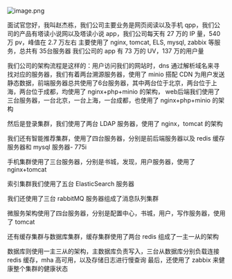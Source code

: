 ![image.png](https://gitee.com/zhaojiedong/img/raw/master/20240828153738.png)

面试官您好，我叫赵杰栋，我们公司主要业务是网页阅读以及手机 qpp，我们公司的产品有塔读小说网以及塔读小说 app，我们公司每天有 27 万的 IP 量，540 万 pv，峰值在 2.7 万左右
主要使用了 nginx, tomcat, ELS, mysql, zabbix 等服务，总共有 35台服务器
我们公司的 app 有 73 万的 UV，137 万的用户量

我们公司的架构流程是这样的：用户访问我们的网站时，dns 通过解析域名来寻找对应的服务器，我们有着两台溯源服务器，使用了 minio 搭配 CDN 为用户发送静态数据，前端服务器总共使用了6台服务器，其中两台位于北京，两台位于上海，两台位于成都，均使用了 nginx+php+minio 的架构，
web后端我们使用了三台服务器，一台北京，一台上海，一台成都，也使用了 nginx+php+minio 的架构

然后是登录集群，我们使用了两台 LDAP 服务器，使用了 nginx，tomcat 的架构

我们还有智能推荐集群，使用了四台服务器，分别是前后端服务器以及 redis 缓存服务器和 mysql 服务器- 775i

手机集群使用了三台服务器，分别是书城，发现，用户服务器，使用了 nginx+tomcat

索引集群我们使用了五台 ElasticSearch 服务器

我们还使用了三台 rabbitMQ 服务器组成了消息队列集群

微服务架构使用了四台服务器，分别是配置中心，书城，用户，写作服务器，使用了 tomcat

还有缓存集群与数据库集群，缓存集群使用了两台 redis 组成了一主一从的架构

数据库则使用一主三从的架构，主数据库负责写入，三台从数据库分别负载连接 redis 缓存，mha 高可用，以及存储日志进行慢查询
最后，还使用了 zabbix 来健康整个集群的健康状态